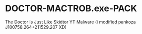 # DOCTOR-MACTROB.exe-PACK
The Doctor Is Just Like Skidtor YT Malware (i modified pankoza J100758.264+211529.207 XD) 
